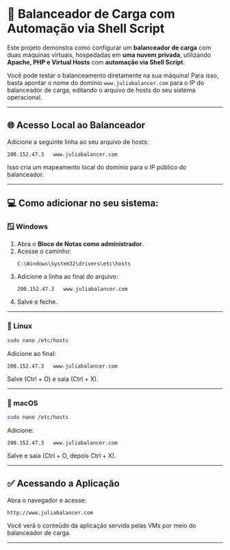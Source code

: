 # 🔄 Balanceador de Carga com Automação via Shell Script

Este projeto demonstra como configurar um **balanceador de carga** com duas máquinas virtuais, hospedadas em **uma nuvem privada**, utilizando **Apache, PHP e Virtual Hosts** com **automação via Shell Script**.

Você pode testar o balanceamento diretamente na sua máquina! Para isso, basta apontar o nome do domínio `www.juliabalancer.com` para o IP do balanceador de carga, editando o arquivo de hosts do seu sistema operacional.

---

## 🌐 Acesso Local ao Balanceador

Adicione a seguinte linha ao seu arquivo de hosts:

```
200.152.47.3   www.juliabalancer.com
```

Isso cria um mapeamento local do domínio para o IP público do balanceador.

---

## 💻 Como adicionar no seu sistema:

### 🪟 Windows
1. Abra o **Bloco de Notas como administrador**.
2. Acesse o caminho:
   ```
   C:\Windows\System32\drivers\etc\hosts
   ```
3. Adicione a linha ao final do arquivo:
   ```
   200.152.47.3   www.juliabalancer.com
   ```
4. Salve e feche.

---

### 🐧 Linux
```bash
sudo nano /etc/hosts
```
Adicione ao final:
```
200.152.47.3   www.juliabalancer.com
```
Salve (Ctrl + O) e saia (Ctrl + X).

---

### 🍎 macOS
```bash
sudo nano /etc/hosts
```
Adicione:
```
200.152.47.3   www.juliabalancer.com
```
Salve e saia (Ctrl + O, depois Ctrl + X).

---

## ✅ Acessando a Aplicação

Abra o navegador e acesse:

```
http://www.juliabalancer.com
```

Você verá o conteúdo da aplicação servida pelas VMs por meio do balanceador de carga.

---